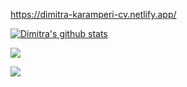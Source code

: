 https://dimitra-karamperi-cv.netlify.app/

[![Dimitra's github stats](https://github-readme-stats.vercel.app/api?username=dimikara&show_icons=true&theme=radical)](https://github.com/anuraghazra/github-readme-stats)

![](https://komarev.com/ghpvc/?username=dimikara&style=plastic&color=blue)

![](https://hit.yhype.me/github/profile?user_id=8607482)
